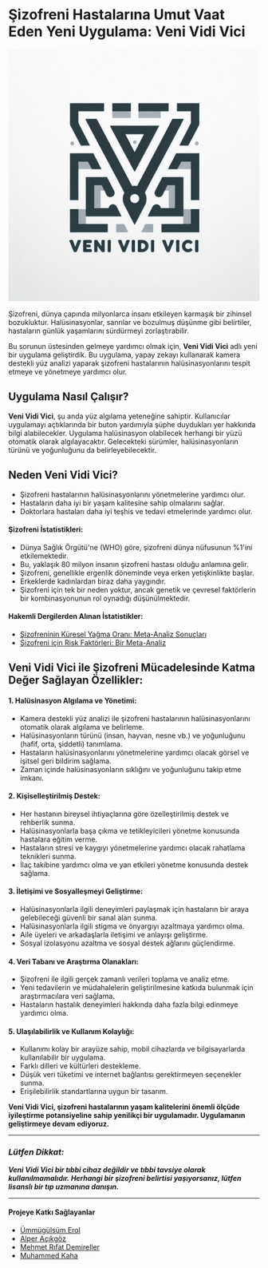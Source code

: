 # Şizofreni Hastalarına Umut Vaat Eden Yeni Uygulama: Veni Vidi Vici

![VeniVidiVici](/android/app/src/main/res/mipmap-hdpi/ic_launcher.png)

Şizofreni, dünya çapında milyonlarca insanı etkileyen karmaşık bir zihinsel bozukluktur. Halüsinasyonlar, sanrılar ve bozulmuş düşünme gibi belirtiler, hastaların günlük yaşamlarını sürdürmeyi zorlaştırabilir.

Bu sorunun üstesinden gelmeye yardımcı olmak için, **Veni Vidi Vici** adlı yeni bir uygulama geliştirdik. Bu uygulama, yapay zekayı kullanarak kamera destekli yüz analizi yaparak şizofreni hastalarının halüsinasyonlarını tespit etmeye ve yönetmeye yardımcı olur.

## Uygulama Nasıl Çalışır?

**Veni Vidi Vici**, şu anda yüz algılama yeteneğine sahiptir. Kullanıcılar uygulamayı açtıklarında bir buton yardımıyla şüphe duydukları yer hakkında bilgi alabilecekler. Uygulama halüsinasyon olabilecek herhangi bir yüzü otomatik olarak algılayacaktır. Gelecekteki sürümler, halüsinasyonların türünü ve yoğunluğunu da belirleyebilecektir.

## Neden Veni Vidi Vici?

-	Şizofreni hastalarının halüsinasyonlarını yönetmelerine yardımcı olur.
-	Hastaların daha iyi bir yaşam kalitesine sahip olmalarını sağlar.
- Doktorlara hastaları daha iyi teşhis ve tedavi etmelerinde yardımcı olur.

#### Şizofreni İstatistikleri:

-	Dünya Sağlık Örgütü'ne (WHO) göre, şizofreni dünya nüfusunun %1'ini etkilemektedir.
-	Bu, yaklaşık 80 milyon insanın şizofreni hastası olduğu anlamına gelir.
- Şizofreni, genellikle ergenlik döneminde veya erken yetişkinlikte başlar.
- Erkeklerde kadınlardan biraz daha yaygındır.
- Şizofreni için tek bir neden yoktur, ancak genetik ve çevresel faktörlerin bir kombinasyonunun rol oynadığı düşünülmektedir.

#### Hakemli Dergilerden Alınan İstatistikler:

- [Şizofreninin Küresel Yağma Oranı: Meta-Analiz Sonuçları](https://www.ncbi.nlm.nih.gov/books/NBK539864/)
- [Şizofreni için Risk Faktörleri: Bir Meta-Analiz](https://www.ncbi.nlm.nih.gov/pmc/articles/PMC6192504/)

## Veni Vidi Vici ile Şizofreni Mücadelesinde Katma Değer Sağlayan Özellikler: 

#### 1. Halüsinasyon Algılama ve Yönetimi: 
- Kamera destekli yüz analizi ile şizofreni hastalarının halüsinasyonlarını otomatik olarak algılama ve belirleme.
-	Halüsinasyonların türünü (insan, hayvan, nesne vb.) ve yoğunluğunu (hafif, orta, şiddetli) tanımlama.
-	Hastaların halüsinasyonlarını yönetmelerine yardımcı olacak görsel ve işitsel geri bildirim sağlama.
-	Zaman içinde halüsinasyonların sıklığını ve yoğunluğunu takip etme imkanı.

#### 2. Kişiselleştirilmiş Destek:

-	Her hastanın bireysel ihtiyaçlarına göre özelleştirilmiş destek ve rehberlik sunma.
-	Halüsinasyonlarla başa çıkma ve tetikleyicileri yönetme konusunda hastalara eğitim verme.
-	Hastaların stresi ve kaygıyı yönetmelerine yardımcı olacak rahatlama teknikleri sunma.
-	İlaç takibine yardımcı olma ve yan etkileri yönetme konusunda destek sağlama.

#### 3. İletişimi ve Sosyalleşmeyi Geliştirme:

-	Halüsinasyonlarla ilgili deneyimleri paylaşmak için hastaların bir araya gelebileceği güvenli bir sanal alan sunma.
-	Halüsinasyonlarla ilgili stigma ve önyargıyı azaltmaya yardımcı olma.
-	Aile üyeleri ve arkadaşlarla iletişimi ve anlayışı geliştirme.
-	Sosyal izolasyonu azaltma ve sosyal destek ağlarını güçlendirme.

#### 4. Veri Tabanı ve Araştırma Olanakları:

-	Şizofreni ile ilgili gerçek zamanlı verileri toplama ve analiz etme.
-	Yeni tedavilerin ve müdahalelerin geliştirilmesine katkıda bulunmak için araştırmacılara veri sağlama.
-	Hastaların hastalık deneyimleri hakkında daha fazla bilgi edinmeye yardımcı olma.

#### 5. Ulaşılabilirlik ve Kullanım Kolaylığı:

-	Kullanımı kolay bir arayüze sahip, mobil cihazlarda ve bilgisayarlarda kullanılabilir bir uygulama.
-	Farklı dilleri ve kültürleri destekleme.
-	Düşük veri tüketimi ve internet bağlantısı gerektirmeyen seçenekler sunma.
-	Erişilebilirlik standartlarına uygun bir tasarım.


**Veni Vidi Vici, şizofreni hastalarının yaşam kalitelerini önemli ölçüde iyileştirme potansiyeline sahip yenilikçi bir uygulamadır. Uygulamanın geliştirmeye devam ediyoruz.**

---

### ***Lütfen Dikkat:***
***Veni Vidi Vici bir tıbbi cihaz değildir ve tıbbi tavsiye olarak kullanılmamalıdır. Herhangi bir şizofreni belirtisi yaşıyorsanız, lütfen lisanslı bir tıp uzmanına danışın.***

---
#### Projeye Katkı Sağlayanlar

- [Ümmügülsüm Erol](https://github.com/ummugulsumm)
- [Alper Açıkgöz](https://github.com/alperacikgoz)
- [Mehmet Rıfat Demireller](https://github.com/mrdemireller)
- [Muhammed Kaha](https://github.com/LUMBOOR)



